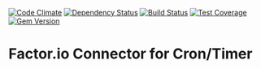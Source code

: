 [![Code Climate](https://codeclimate.com/github/factor-io/connector-timer/badges/gpa.svg)](https://codeclimate.com/github/factor-io/connector-timer)
[![Dependency Status](https://gemnasium.com/factor-io/connector-timer.svg)](https://gemnasium.com/factor-io/connector-timer)
[![Build Status](https://travis-ci.org/factor-io/connector-timer.svg)](https://travis-ci.org/factor-io/connector-timer)
[![Test Coverage](https://codeclimate.com/github/factor-io/connector-timer/badges/coverage.svg)](https://codeclimate.com/github/factor-io/connector-timer)
[![Gem Version](https://badge.fury.io/rb/factor-connector-timer.svg)](http://badge.fury.io/rb/factor-connector-timer)

Factor.io Connector for Cron/Timer
======================

